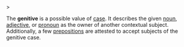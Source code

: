 <!-- markdownlint-disable MD041 -->>
The **genitive** is a possible value of [case](casus.md). It describes the given [noun](nomen.md), [adjective](adiectivum.md), or [pronoun](pronomen.md) as the owner of another contextual subject. Additionally, a few [prepositions](praepositio.md) are attested to accept subjects of the genitive case.
